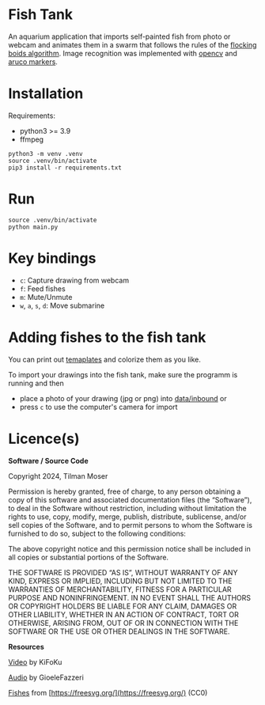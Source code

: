 # Fish Tank

An aquarium application that imports self-painted fish from photo or webcam and animates them in a swarm that follows the rules of the [flocking boids algorithm](https://en.wikipedia.org/wiki/Boids). Image recognition was implemented with [opencv](https://opencv.org) and [aruco markers](https://en.wikipedia.org/wiki/ARTag).


# Installation

Requirements:

- python3 >= 3.9
- ffmpeg

```
python3 -m venv .venv
source .venv/bin/activate
pip3 install -r requirements.txt
```

# Run

```
source .venv/bin/activate
python main.py
```

# Key bindings

- `c`: Capture drawing from webcam
- `f`: Feed fishes
- `m`: Mute/Unmute
- `w`, `a`, `s`, `d`: Move submarine

# Adding fishes to the fish tank

You can print out [temaplates](data/images/fishes/print/) and colorize them as you like. 

To import your drawings into the fish tank, make sure the programm is running and then
- place a photo of your drawing (jpg or png) into [data/inbound](data/inbound/) or
- press `c` to use the computer's camera for import



# Licence(s)

**Software / Source Code**

Copyright 2024, Tilman Moser

Permission is hereby granted, free of charge, to any person obtaining a copy of this software and associated documentation files (the “Software”), to deal in the Software without restriction, including without limitation the rights to use, copy, modify, merge, publish, distribute, sublicense, and/or sell copies of the Software, and to permit persons to whom the Software is furnished to do so, subject to the following conditions:

The above copyright notice and this permission notice shall be included in all copies or substantial portions of the Software.

THE SOFTWARE IS PROVIDED “AS IS”, WITHOUT WARRANTY OF ANY KIND, EXPRESS OR IMPLIED, INCLUDING BUT NOT LIMITED TO THE WARRANTIES OF MERCHANTABILITY, FITNESS FOR A PARTICULAR PURPOSE AND NONINFRINGEMENT. IN NO EVENT SHALL THE AUTHORS OR COPYRIGHT HOLDERS BE LIABLE FOR ANY CLAIM, DAMAGES OR OTHER LIABILITY, WHETHER IN AN ACTION OF CONTRACT, TORT OR OTHERWISE, ARISING FROM, OUT OF OR IN CONNECTION WITH THE SOFTWARE OR THE USE OR OTHER DEALINGS IN THE SOFTWARE.

**Resources**

[Video](https://pixabay.com/de/videos/ozean-meer-unterwasser-aquarium-105322/) by KiFoKu

[Audio](https://pixabay.com/de/sound-effects/aquarium-ambience-sounds-10-min-193236/) by GioeleFazzeri

[Fishes](data/images/fishes) from [https://freesvg.org/](https://freesvg.org/) (CC0)
